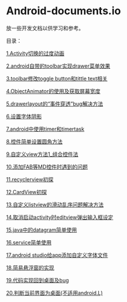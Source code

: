 # Android-documents.io
放一些开发文档以供学习和参考。

目录：

<a href="https://github.com/Yasic/Android-documents.io/blob/master/Activity%E5%88%87%E6%8D%A2%E7%9A%84%E8%BF%87%E5%BA%A6%E5%8A%A8%E7%94%BB">1.Activity切换的过度动画</a></p>
<a href="https://github.com/Yasic/Android-documents.io/blob/master/android%E8%87%AA%E5%B8%A6%E7%9A%84toolbar%E5%AE%9E%E7%8E%B0drawer%E8%8F%9C%E5%8D%95%E6%95%88%E6%9E%9C">2.android自带的toolbar实现drawer菜单效果</a></p>
<a href="https://github.com/Yasic/Android-documents.io/blob/master/toolbar%E4%BF%AE%E6%94%B9toggle%20button%E5%92%8Ctittle%20text%E7%9B%B8%E5%85%B3">3.toolbar修改toggle button和tittle text相关</a></p>
<a href="https://github.com/Yasic/Android-documents.io/blob/master/ObjectAnimator%E7%9A%84%E4%BD%BF%E7%94%A8%E5%8F%8A%E8%8E%B7%E5%8F%96%E5%B1%8F%E5%B9%95%E5%AE%BD%E5%BA%A6">4.ObjectAnimator的使用及获取屏幕宽度</a></p>
<a href="https://github.com/Yasic/Android-documents.io/blob/master/drawerlayout%E7%9A%84%E2%80%9C%E4%BA%8B%E4%BB%B6%E7%A9%BF%E9%80%8F%E2%80%9Dbug%E8%A7%A3%E5%86%B3%E6%96%B9%E6%B3%95">5.drawerlayout的“事件穿透”bug解决方法</a></p>
<a href="https://github.com/Yasic/Android-documents.io/blob/master/%E8%AE%BE%E7%BD%AE%E5%AD%97%E4%BD%93%E9%98%B4%E5%BD%B1">6.设置字体阴影</a></p>
<a href="https://github.com/Yasic/Android-documents.io/blob/master/android%E4%B8%AD%E4%BD%BF%E7%94%A8timer%E5%92%8Ctimertask">7.android中使用timer和timertask</a></p>
<a href="https://github.com/Yasic/Android-documents.io/blob/master/%E6%8E%A7%E4%BB%B6%E7%AE%80%E5%8D%95%E8%AE%BE%E7%BD%AE%E5%9C%86%E8%A7%92%E6%96%B9%E6%B3%95">8.控件简单设置圆角方法</a></p>
<a href="https://github.com/Yasic/Android-documents.io/blob/master/%E8%87%AA%E5%AE%9A%E4%B9%89view%E6%96%B9%E6%B3%951_%E7%BB%84%E5%90%88%E6%8E%A7%E4%BB%B6%E6%B3%95">9.自定义view方法1_组合控件法</a></p>
<a href="https://github.com/Yasic/Android-documents.io/blob/master/%E6%B7%BB%E5%8A%A0FAB%E7%AD%89MD%E6%8E%A7%E4%BB%B6">10.添加FAB等MD控件时遇到的问题</a></p>
<a href="https://github.com/Yasic/Android-documents.io/blob/master/recyclerview%E5%88%9D%E6%8E%A2">11.recyclerview初探</a></p>
<a href="https://github.com/Yasic/Android-documents.io/blob/master/CardView%E5%88%9D%E6%8E%A2">12.CardView初探</a></p>
<a href="https://github.com/Yasic/Android-documents.io/blob/master/%E8%87%AA%E5%AE%9A%E4%B9%89listview%E7%9A%84%E6%BB%91%E5%8A%A8%E4%B9%B1%E5%BA%8F%E9%97%AE%E9%A2%98%E8%A7%A3%E5%86%B3%E6%96%B9%E6%B3%95">13.自定义listview的滑动乱序问题解决方法</a></p>
<a href="https://github.com/Yasic/Android-documents.io/blob/master/%E5%8F%96%E6%B6%88%E5%90%AF%E5%8A%A8activity%E6%97%B6editview%E5%BC%B9%E5%87%BA%E8%BE%93%E5%85%A5%E6%A1%86%E8%AE%BE%E5%AE%9A">14.取消启动activity时editview弹出输入框设定</a></p>
<a href="https://github.com/Yasic/Android-documents.io/blob/master/java%E4%B8%AD%E7%9A%84datagram%E7%AE%80%E5%8D%95%E4%BD%BF%E7%94%A8">15.java中的datagram简单使用</a></p>
<a href="https://github.com/Yasic/Android-documents.io/blob/master/service%E7%AE%80%E5%8D%95%E4%BD%BF%E7%94%A8">16.service简单使用</a></p>
<a href="https://github.com/Yasic/Android-documents.io/blob/master/android%20studio%E7%BB%99app%E6%B7%BB%E5%8A%A0%E8%87%AA%E5%AE%9A%E4%B9%89%E5%AD%97%E4%BD%93%E6%96%87%E4%BB%B6">17.android studio给app添加自定义字体文件</a></p>
<a href="https://github.com/Yasic/Android-documents.io/blob/master/%E7%AE%80%E6%98%93%E6%82%AC%E6%B5%AE%E7%AA%97%E7%9A%84%E5%AE%9E%E7%8E%B0">18.简易悬浮窗的实现</a></p>
<a href="https://github.com/Yasic/Android-documents.io/blob/master/%E4%BB%A3%E7%A0%81%E5%AE%9E%E7%8E%B0%E5%9B%9E%E5%88%B0%E6%A1%8C%E9%9D%A2%E5%8F%8Abug">19.代码实现回到桌面及bug</a></p>
<a href="https://github.com/Yasic/Android-documents.io/blob/master/%E5%88%A4%E6%96%AD%E5%BD%93%E5%89%8D%E7%95%8C%E9%9D%A2%E4%B8%BA%E6%A1%8C%E9%9D%A2(%E4%B8%8D%E9%80%82%E7%94%A8android.L)">20.判断当前界面为桌面(不适用android.L)</a></p>

